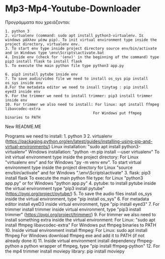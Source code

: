 # Mp3-Mp4-Youtube-Downloader

Προγράμματα που χρειάζονται: 

    1. python 3
    2. virtualenv (command: sudo apt install python3-virtualenv. Σε windows μάλλον μέσω pip). To init virtual environment type inside the project directory, virtualenv env.
    3. To start env type inside project directory source env/bin/activate and in Windows type \env\Scripts\activate.bat
    4. Inside env (check for '(env)' in the beginning of the command) type pip3 install flask to install flask
    5. To execute the main python file type python3 app.py

    6. pip3 install pytube inside env
    7. To save audio/video file we need to install os_sys pip install os_sys inside env
    8.For the metadata editor we need to insall tinytag : pip install eyed3 inside env
    9. For the trimmer we need to install trimmer: pip3 install trimmer inside env
    10. For trimmer we also need to install: For linux: apt install ffmpeg libavcodec-extra
                                            For Windows put ffmpeg binaries to PATH

    
New README.ME

Programs we need to install:
    1. python 3
    2. virtualenv (https://packaging.python.org/en/latest/guides/installing-using-pip-and-virtual-environments/)
        Linux installation: "sudo apt install python3-virtualenv"
        Windows installation: "python -m pip install --user virtualenv"
        To init virtual environment type inside the project directory: For Linux "virtualenv env" and for Windows "py -m venv env".
        To start virtual environment type inside the project directory for Linux "source env/bin/activate" and for Windows ".\env\Scripts\activate"
    3. flask: pip3 install flask
        To execute the main python file type: for Linux "python3 app.py" or for Windows "python app.py"
    4. pytube: to install pytube inside the virtual environment type "pip3 install pytube" (https://pypi.org/project/pytube/)
    5. To save the audio files install os_sys inside the virtual environment, type "pip install os_sys"
    6. For metadata editor install eyeD3 inside virtual environment, type "pip install eyed3"
    7. For trimmer install trimmer inside virtual environment, type "pip3 install trimmer" (https://pypi.org/project/trimmer/)
    9. For trimmer we also need to install something extra inside the virtual environment: 
        For Linux: "sudo apt install ffmpeg libavcodec-extra"
        For Windows put ffmpeg binaries to PATH
    10. Inside virtual environment install ffmpeg:
        For Linux: sudo apt install ffmpeg
        For Windows download ffmpeg exe and add it to PATH (if not already done it)
    11. Inside virtual environment install dependency ffmpeg-python a python wrapper of ffmpeg, type "pip install ffmpeg-python"
    12. For the mp4 trimmer install moviepy library: pip install moviepy